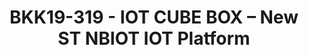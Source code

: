 ---
categories:
- bkk19
description: IOT CUBE BOX – Shiratech First Indoor/Outdoor out of the Box IOT solution
  Based on 96Board IOT Extended addition<br>based on New ST CPU + Quectel BG96 M1/Cat
  NB1/EGPRS Modem<br>70% readymade product that can help users achieve fast time to
  market in the IOT world of products, High quality Design, API for user and cloud
  interface<br>Built In features<br>• &nbsp; &nbsp;2 x Microphones&nbsp;<br>• &nbsp;
  &nbsp;Gas Sensor for a variety of sensing applications&nbsp;<br>• &nbsp; &nbsp;2
  X DI (Digital Input)<br>• &nbsp; &nbsp;2 X DO (Digital Output)<br>• &nbsp; &nbsp;2
  X AI (Analog Input)<br>• &nbsp; &nbsp;External Sensor interface (GPIO, SPI, I2C,
  UART)<br>• &nbsp; &nbsp;1 X SIM CARD<br>• &nbsp; &nbsp;1 X SD CARD<br>• &nbsp; &nbsp;2Gbit
  DDR3 Memory (32 bit)<br>• &nbsp; &nbsp;8G Nand Memory (8 bit)<br>• &nbsp; &nbsp;1
  x USB<br>• &nbsp; &nbsp;1 x UART<br>• &nbsp; &nbsp;Linaro Debian BSP<br><br>Target
  Applications<br>• &nbsp; &nbsp;Gass Monitoring applications&nbsp;<br>• &nbsp; &nbsp;Home
  appliance – IOT devices<br>• &nbsp; &nbsp;Baby sense<br>• &nbsp; &nbsp;IOT Sensing
  applications<br>• &nbsp; &nbsp;Safe City /Smart City<br>• Home security
image:
  featured: 'true'
  path: /assets/images/featured-images/bkk19/BKK19-319.png
session_attendee_num: '29'
session_id: BKK19-319
session_room: Session Room 3 (Lotus 10)
session_slot:
  end_time: '2019-04-03 12:25:00'
  start_time: '2019-04-03 12:00:00'
session_speakers:
- speaker_bio: ''
  speaker_company: Shiratech-Solutions
  speaker_image: /assets/images/speakers/bkk19/guy-zohar.jpg
  speaker_location: Hadera Area, Israel
  speaker_name: Guy Zohar
  speaker_position: VP R&D
  speaker_username: guy.z
session_track: IoT and Embedded
tag: session
tags:
- 96Boards
title: BKK19-319 - IOT CUBE BOX – New ST NBIOT IOT Platform
---